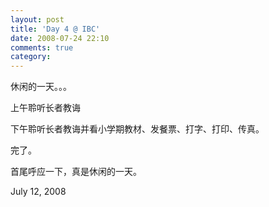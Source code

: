 ```yaml
---
layout: post
title: 'Day 4 @ IBC'
date: 2008-07-24 22:10
comments: true
category: 
---
```

    

休闲的一天。。。

上午聆听长者教诲

下午聆听长者教诲并看小学期教材、发餐票、打字、打印、传真。

完了。

首尾呼应一下，真是休闲的一天。

July 12, 2008
